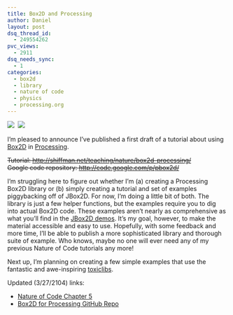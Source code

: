 ```yaml
---
title: Box2D and Processing
author: Daniel
layout: post
dsq_thread_id:
  - 249554262
pvc_views:
  - 2911
dsq_needs_sync:
  - 1
categories:
  - box2d
  - library
  - nature of code
  - physics
  - processing.org
---
```

<p><img src="http://shiffman.net/itp/classes/nature/box2d_2010/boxes.jpg"/>&nbsp; <img src="http://shiffman.net/itp/classes/nature/box2d_2010/blob.jpg"/></p>
<p>I&#8217;m pleased to announce I&#8217;ve published a first draft of a tutorial about using <a href="http://www.box2d.org/">Box2D</a> in <a href="http://www.processing.org">Processing</a>. </p>

<strike><p>Tutorial: <a href="http://shiffman.net/teaching/nature/box2d-processing/">http://shiffman.net/teaching/nature/box2d-processing/</a><br />
Google code repository: <a href="http://code.google.com/p/pbox2d/">http://code.google.com/p/pbox2d/</a></p></strike>

<p>I&#8217;m struggling here to figure out whether I&#8217;m (a) creating a Processing Box2D library or (b) simply creating a tutorial and set of examples piggybacking off of JBox2D.  For now, I&#8217;m doing a little bit of both.  The library is just a few helper functions, but the examples require you to dig into actual Box2D code.  These examples aren&#8217;t nearly as comprehensive as what you&#8217;ll find in the <a href="http://jbox2d.org">JBox2D demos</a>.  It&#8217;s my goal, however, to make the material accessible and easy to use.  Hopefully, with some feedback and more time, I&#8217;ll be able to publish a more sophisticated library and thorough suite of example.  Who knows, maybe no one will ever need any of my previous Nature of Code tutorials any more!</p>
<p>Next up, I&#8217;m planning on creating a few simple examples that use the fantastic and awe-inspiring <a href="http://toxiclibs.org/">toxiclibs</a>.</p>

<p>
	Updated (3/27/2104) links:
	<ul>
		<li><a href="http://natureofcode.com/book/chapter-5-physics-libraries/">Nature of Code Chapter 5</a></li>
		<li><a href="https://github.com/shiffman/Box2D-for-Processing">Box2D for Processing GitHub Repo</a></li>
	</ul>
</p>

